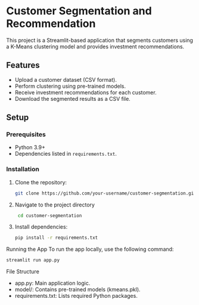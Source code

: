 # Customer Segmentation and Recommendation

This project is a Streamlit-based application that segments customers using a K-Means clustering model and provides investment recommendations.

## Features
- Upload a customer dataset (CSV format).
- Perform clustering using pre-trained models.
- Receive investment recommendations for each customer.
- Download the segmented results as a CSV file.

## Setup

### Prerequisites
- Python 3.9+
- Dependencies listed in `requirements.txt`.

### Installation
1. Clone the repository:
   ```bash
   git clone https://github.com/your-username/customer-segmentation.git

2. Navigate to the project directory
   ```bash
    cd customer-segmentation

3. Install dependencies:
   ```bash
   pip install -r requirements.txt

Running the App
To run the app locally, use the following command:

   ```bash
streamlit run app.py
```

File Structure

- app.py: Main application logic.
- model/: Contains pre-trained models (kmeans.pkl).
- requirements.txt: Lists required Python packages.
